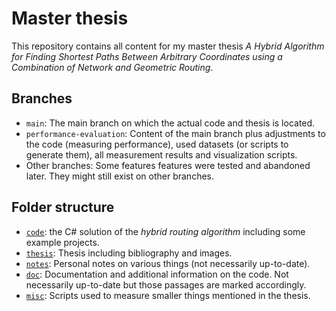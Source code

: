 # Master thesis

This repository contains all content for my master thesis *A Hybrid Algorithm for Finding Shortest Paths Between Arbitrary Coordinates using a Combination of Network and Geometric Routing*.

## Branches

* `main`: The main branch on which the actual code and thesis is located.
* `performance-evaluation`: Content of the main branch plus adjustments to the code (measuring performance), used datasets (or scripts to generate them), all measurement results and visualization scripts.
* Other branches: Some features features were tested and abandoned later. They might still exist on other branches.

## Folder structure

* [`code`](./code): the C# solution of the *hybrid routing algorithm* including some example projects.
* [`thesis`](./thesis): Thesis including bibliography and images.
* [`notes`](./notes): Personal notes on various things (not necessarily up-to-date).
* [`doc`](./doc): Documentation and additional information on the code. Not necessarily up-to-date but those passages are marked accordingly.
* [`misc`](./misc): Scripts used to measure smaller things mentioned in the thesis.
